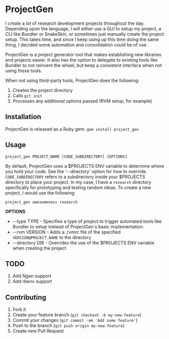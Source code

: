 # ProjectGen

I create a *lot* of research development projects throughout the day.  Depending upon the language, I 
will either use a GUI to setup my project, a CLI like Bundler or SnakeSkin, or sometimes just manually
create the project setup.  This takes time, and since I keep using up this time doing the same thing,
I decided some automation and consolidation could be of use.

ProjectGen is a project generator tool that makes establishing new libraries and projects easier. It
also has the option to delegate to existing tools like Bundler to not reinvent the wheel, but keep a
consistent interface when not using these tools.

When not using third-party tools, ProjectGen does the following:

1. Creates the project directory
2. Calls `git init`
3. Processes any additional options passed (RVM setup, for example)

## Installation

ProjectGen is released as a Ruby gem.  `gem install project_gen`

## Usage

`project_gen PROJECT_NAME [CODE_SUBDIRECTORY] [OPTIONS]`

By default, ProjectGen uses a $PROJECTS ENV variable to determine where you hold your code.  See the
'--directory' option for how to override.  `CODE_SUBDIRECTORY` refers to a subdirectory inside your
$PROJECTS directory to place your project.  In my case, I have a `research` directory specifically for
prototyping and testing random ideas.  To create a new project, I would use the following:

`project_gen awesomeness research`

**OPTIONS**

* --type TYPE - Specifies a type of project to trigger automated tools like Bundler to setup instead
of ProjectGen's basic implementation.
* --rvm VERSION - Adds a .rvmrc file of the specified `VERSION@PROJECT_NAME` to the directory
* --directory DIR - Overrides the use of the $PROJECTS ENV variable when creating the project

## TODO

1. Add Ngen support
2. Add rbenv support

## Contributing

1. Fork it
2. Create your feature branch (`git checkout -b my-new-feature`)
3. Commit your changes (`git commit -am 'Add some feature'`)
4. Push to the branch (`git push origin my-new-feature`)
5. Create new Pull Request
